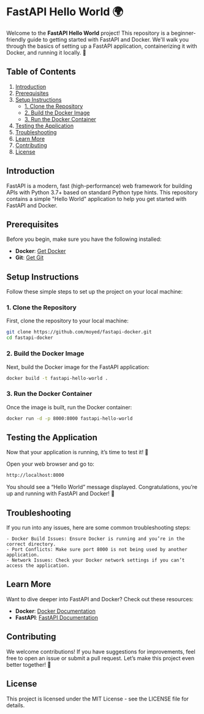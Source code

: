# FastAPI Hello World 🌍

Welcome to the **FastAPI Hello World** project! This repository is a beginner-friendly guide to getting started with FastAPI and Docker. We'll walk you through the basics of setting up a FastAPI application, containerizing it with Docker, and running it locally. 🚀

## Table of Contents

1. [Introduction](#introduction)
2. [Prerequisites](#prerequisites)
3. [Setup Instructions](#setup-instructions)
   - [1. Clone the Repository](#1-clone-the-repository)
   - [2. Build the Docker Image](#2-build-the-docker-image)
   - [3. Run the Docker Container](#3-run-the-docker-container)
4. [Testing the Application](#testing-the-application)
5. [Troubleshooting](#troubleshooting)
6. [Learn More](#learn-more)
7. [Contributing](#contributing)
8. [License](#license)

## Introduction

FastAPI is a modern, fast (high-performance) web framework for building APIs with Python 3.7+ based on standard Python type hints. This repository contains a simple "Hello World" application to help you get started with FastAPI and Docker.

## Prerequisites

Before you begin, make sure you have the following installed:

- **Docker**: [Get Docker](https://www.docker.com/get-started)
- **Git**: [Get Git](https://git-scm.com/book/en/v2/Getting-Started-Installing-Git)

## Setup Instructions

Follow these simple steps to set up the project on your local machine:

### 1. Clone the Repository

First, clone the repository to your local machine:

```bash
git clone https://github.com/moyed/fastapi-docker.git
cd fastapi-docker
```

### 2. Build the Docker Image

Next, build the Docker image for the FastAPI application:

```bash
docker build -t fastapi-hello-world . 
```

### 3. Run the Docker Container

Once the image is built, run the Docker container:
```bash
docker run -d -p 8000:8000 fastapi-hello-world
```

## Testing the Application

Now that your application is running, it’s time to test it! 🎉

Open your web browser and go to:


```bash
http://localhost:8000
```

You should see a “Hello World” message displayed. Congratulations, you’re up and running with FastAPI and Docker! 🎊

## Troubleshooting

If you run into any issues, here are some common troubleshooting steps:

    - Docker Build Issues: Ensure Docker is running and you’re in the correct directory.
    - Port Conflicts: Make sure port 8000 is not being used by another application.
    - Network Issues: Check your Docker network settings if you can’t access the application.

## Learn More
Want to dive deeper into FastAPI and Docker? Check out these resources:
- **Docker**: [Docker Documentation](https://www.docker.com/get-started)
- **FastAPI**: [FastAPI Documentation](https://fastapi.tiangolo.com/)


## Contributing

We welcome contributions! If you have suggestions for improvements, feel free to open an issue or submit a pull request. Let’s make this project even better together! 🤝

## License
This project is licensed under the MIT License - see the LICENSE file for details.




